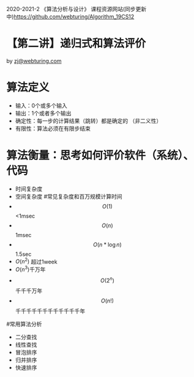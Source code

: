 2020-2021-2 《算法分析与设计》
课程资源网站(同步更新中)https://github.com/webturing/Algorithm_19CS12

# 【第二讲】递归式和算法评价

by  zj@webturing.com

# 算法定义

- 输入：0个或多个输入
- 输出：1个或者多个输出
- 确定性：每一步的计算结果（跳转）都是确定的 （非二义性）
- 有限性：算法必须在有限步结束

# 算法衡量：思考如何评价软件（系统）、代码
- 时间复杂度
- 空间复杂度
#常见复杂度和百万规模计算时间
- $$O(1)​$$ 	<1msec
- $$O(n)$$       1msec
- $$O(n*\log{n})$$   1.5sec
- $O(n^2)$          超过1week
- $O(n^3)​$          千万年     
- $$O(2^n)​$$           千千千万年     
- $$O(n!)$$         千千千千千千千千千千千千年

#常用算法分析

- 二分查找
- 线性查找
- 冒泡排序
- 归并排序
- 快速排序